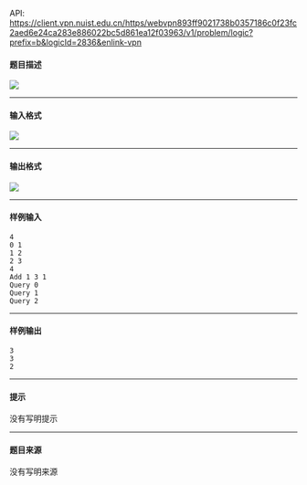 API: https://client.vpn.nuist.edu.cn/https/webvpn893ff9021738b0357186c0f23fc2aed6e24ca283e886022bc5d861ea12f03963/v1/problem/logic?prefix=b&logicId=2836&enlink-vpn

#### 题目描述

![](../file/2836_0.jpg)

---

#### 输入格式

![](../file/2836_0.jpg)

---

#### 输出格式

![](../file/2836_0.jpg)

---

#### 样例输入
```
4
0 1
1 2
2 3
4
Add 1 3 1
Query 0
Query 1
Query 2

```

---

#### 样例输出
```
3
3
2

```

---

#### 提示

没有写明提示

---

#### 题目来源

没有写明来源